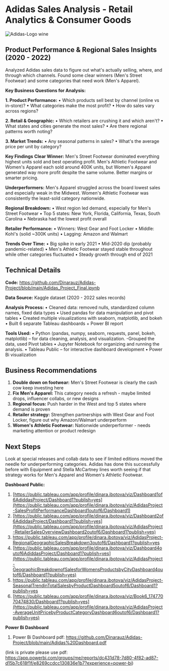 # Adidas Sales Analysis - Retail Analytics & Consumer Goods
![Adidas-Logo wine](https://github.com/user-attachments/assets/75613b6a-9908-444e-8fba-7366e21d286c)

## Product Performance & Regional Sales Insights (2020 - 2022)
Analyzed Adidas sales data to figure out what's actually selling, where, and through which channels. Found some clear winners (Men's Street Footwear) and some categories that need work (Men's Apparel).

**Key Business Questions for Analysis:**

**1. Product Performance:**
• Which products sell best by channel (online vs in-store)?
• What categories make the most profit?
• How do sales vary across regions?

**2. Retail & Geographic:**
• Which retailers are crushing it and which aren't?
• What states and cities generate the most sales?
• Are there regional patterns worth noting?

**3. Market Trends:**
• Any seasonal patterns in sales?
• What's the average price per unit by category?

**Key Findings**
**Clear Winner:** Men's Street Footwear dominated everything highest units sold and best operating profit. Men's Athletic Footwear and Women's Apparel each sold around 400K units, but Women's Apparel generated way more profit despite the same volume. Better margins or smarter pricing.

**Underperformers:** Men's Apparel struggled across the board lowest sales and especially weak in the Midwest. Women's Athletic Footwear was consistently the least-sold category nationwide.

**Regional Breakdown:**
• West region led demand, especially for Men's Street Footwear
• Top 5 states: New York, Florida, California, Texas, South Carolina
• Nebraska had the lowest profit overall

**Retailer Performance:**
• Winners: West Gear and Foot Locker
• Middle: Kohl's (solid ~300K units)
• Lagging: Amazon and Walmart

**Trends Over Time:**
• Big spike in early 2021
• Mid-2020 dip (probably pandemic-related)
• Men's Athletic Footwear stayed stable throughout while other categories fluctuated
• Steady growth through end of 2021

## Technical Details
**Code:** https://github.com/Dinarauz/Adidas-Project/blob/main/Adidas_Project_Final.ipynb

**Data Source:** Kaggle dataset (2020 - 2022 sales records)

**Analysis Process:**
• Cleaned data: removed nulls, standardized column names, fixed data types
• Used pandas for data manipulation and pivot tables
• Created multiple visualizations with seaborn, matplotlib, and bokeh
• Built 6 separate Tableau dashboards + Power BI report

**Tools Used:**
•	Python (pandas, numpy, seaborn, requests, panel, bokeh, matplotlib) – for data cleaning, analysis, and visualization. -Grouped the data, used Pivot tables
•	Jupyter Notebook for organizing and running the analysis.
•	Tableau Public – for interactive dashboard development
• Power Bi visualization

## Business Recommendations
1. **Double down on footwear:** Men's Street Footwear is clearly the cash cow  keep investing here
2. **Fix Men's Apparel:** This category needs a refresh - maybe limited drops, influencer collabs, or new designs
3. **Regional focus:** Push harder in the West and top 5 states where demand is proven
4. **Retailer strategy:** Strengthen partnerships with West Gear and Foot Locker, figure out why Amazon/Walmart underperform
5. **Women's Athletic Footwear:** Nationwide underperformer - needs marketing attention or product redesign

## Next Steps
Look at special releases and collab data to see if limited editions moved the needle for underperforming categories. Adidas has done this successfully before with Equipment and Stella McCartney lines worth seeing if that strategy works for Men's Apparel and Women's Athletic Footwear.

**Dashboard Public:**
1. [https://public.tableau.com/app/profile/dinara.ibotova/viz/Dashboard1of6AdiddasProject/Dashboard1?publish=yes](https://public.tableau.com/app/profile/dinara.ibotova/viz/AdidasProject-SalesProfitPerformanceDashboard1outof6/Dashboard1)
2. [https://public.tableau.com/app/profile/dinara.ibotova/viz/Dashboard2of6AdiddasProject/Dashboard1?publish=yes](https://public.tableau.com/app/profile/dinara.ibotova/viz/AdidasProject-RetailerSalesOverviewDashboard2outof6/Dashboard1?publish=yes)
3. https://public.tableau.com/app/profile/dinara.ibotova/viz/AdidasProject-RegionalGeographicSalesBreakdown3outof6/Dashboard1?publish=yes
4. [https://public.tableau.com/app/profile/dinara.ibotova/viz/Dashboard4outof6AdiddasProject/Dashboard1?publish=yes](https://public.tableau.com/app/profile/dinara.ibotova/viz/AdidasProject-GeographicBreakdownofSalesforWomensProductsbyCityDashboard4outof6/Dashboard1?publish=yes)
5. https://public.tableau.com/app/profile/dinara.ibotova/viz/AdidasProject-SeasonalTrendinTotalSalesbyProductDashboard5outof6/Dashboard1?publish=yes
6. [https://public.tableau.com/app/profile/dinara.ibotova/viz/Book6_17477070474830/Dashboard1?publish=yes](https://public.tableau.com/app/profile/dinara.ibotova/viz/AdidasProject-AverageUnitPricebyProductCategoryDashboard6outof6/Dashboard1?publish=yes)

**Power Bi Dashboard**
1. Power Bi Dashboard pdf: https://github.com/Dinarauz/Adidas-Project/blob/main/Adidas%20Dashboard.pdf

(link is private please use pdf: https://app.powerbi.com/groups/me/reports/dc431d78-7d80-4f82-ad87-d15b7c618f1f/e8269ccdcc130836e1b7?experience=power-bi)


